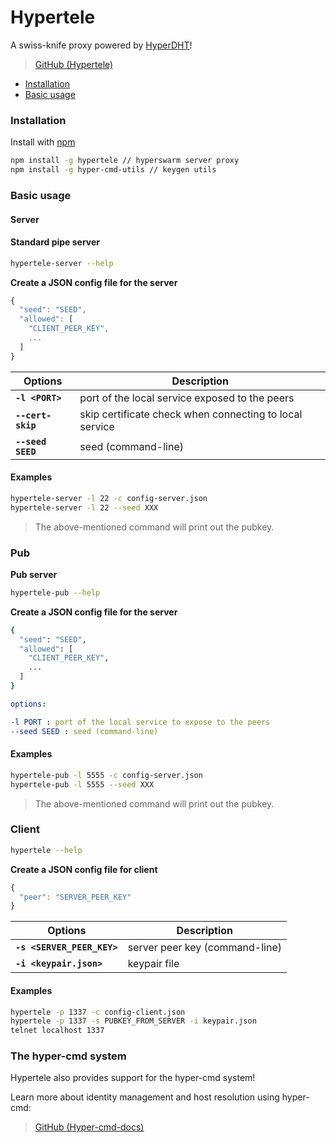 # Hypertele

A swiss-knife proxy powered by [HyperDHT](../building-blocks/hyperdht.md)!

> [GitHub (Hypertele)](https://github.com/bitfinexcom/hypertele)

* [Installation](hypertele.md#installation)
* [Basic usage](hypertele.md#basic-usage)

### Installation

Install with [npm](https://www.npmjs.com/)

```bash
npm install -g hypertele // hyperswarm server proxy
npm install -g hyper-cmd-utils // keygen utils
```

### Basic usage

#### Server

#### **Standard pipe server**

```bash
hypertele-server --help
```

**Create a JSON config file for the server**

```javascript
{
  "seed": "SEED",
  "allowed": [
    "CLIENT_PEER_KEY",
    ...
  ]
}
```

| Options           | Description                                             |
| ----------------- | ------------------------------------------------------- |
| **`-l <PORT>`**   | port of the local service exposed to the peers          |
| **`--cert-skip`** | skip certificate check when connecting to local service |
| **`--seed SEED`** | seed (command-line)                                     |

#### Examples

```bash
hypertele-server -l 22 -c config-server.json
hypertele-server -l 22 --seed XXX
``````

> The above-mentioned command will print out the pubkey.

### Pub

**Pub server**

```bash
hypertele-pub --help
```

**Create a JSON config file for the server**

```bash
{
  "seed": "SEED",
  "allowed": [
    "CLIENT_PEER_KEY",
    ...
  ]
}
```

```yaml
options:

-l PORT : port of the local service to expose to the peers
--seed SEED : seed (command-line)
```

#### Examples

```bash
hypertele-pub -l 5555 -c config-server.json
hypertele-pub -l 5555 --seed XXX
```

> The above-mentioned command will print out the pubkey.


### Client

```bash
hypertele --help
```

**Create a JSON config file for client**

```javascript
{
  "peer": "SERVER_PEER_KEY"
}
```

| Options                    | Description                    |
| -------------------------- | ------------------------------ |
| **`-s <SERVER_PEER_KEY>`** | server peer key (command-line) |
| **`-i <keypair.json>`**    | keypair file                   |

#### Examples

```bash
hypertele -p 1337 -c config-client.json
hypertele -p 1337 -s PUBKEY_FROM_SERVER -i keypair.json
telnet localhost 1337
```

### The hyper-cmd system

Hypertele also provides support for the hyper-cmd system!

Learn more about identity management and host resolution using hyper-cmd:

> [GitHub (Hyper-cmd-docs)](https://github.com/prdn/hyper-cmd-docs)
